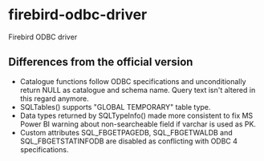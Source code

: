 # firebird-odbc-driver

Firebird ODBC driver

## Differences from the official version
- Catalogue functions follow ODBC specifications and unconditionally return NULL as catalogue and schema name. Query text isn't altered in this regard anymore.
- SQLTables() supports "GLOBAL TEMPORARY" table type.
- Data types returned by SQLTypeInfo() made more consistent to fix MS Power BI warning about non-searcheable field if varchar is used as PK.
- Custom attributes SQL_FBGETPAGEDB, SQL_FBGETWALDB and SQL_FBGETSTATINFODB are disabled as conflicting with ODBC 4 specifications.
